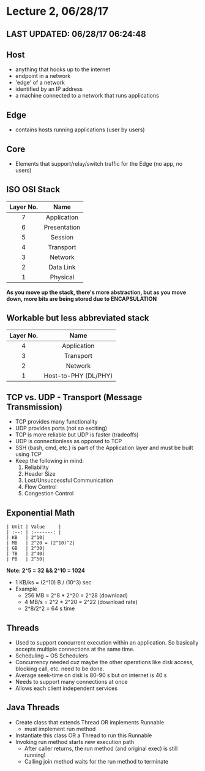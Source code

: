 # Lecture 2, 06/28/17

## LAST UPDATED: 06/28/17 06:24:48

## Host
 * anything that hooks up to the internet
 * endpoint in a network
 * 'edge' of a network
 * identified by an IP address
 * a machine connected to a network that runs applications

## Edge
  * contains hosts running applications (user by users)

## Core
  * Elements that support/relay/switch traffic for the Edge (no app, no users)

## ISO OSI Stack
|Layer No. | Name|
|:--------:|:---:|
7  |  Application  
6  |  Presentation
5  |  Session
4  |  Transport
3  |  Network
2  |  Data Link
1  |  Physical

**As you move up the stack, there's more abstraction, but as you move down, more bits are being stored due to ENCAPSULATION**

## Workable but less abbreviated stack
|Layer No. | Name|  
|:--------:|:---:|
4  |  Application  
3  |  Transport
2  |  Network
1  |  Host-to-PHY (DL/PHY)

## TCP vs. UDP - Transport (Message Transmission)
  * TCP provides many functionality
  * UDP provides ports (not so exciting)
  * TCP is more reliable but UDP is faster (tradeoffs)
  * UDP is connectionless as opposed to TCP
  * SSH (bash, cmd, etc.) is part of the Application layer and must be built using TCP
  * Keep the following in mind:
	  1. Reliability
	  2. Header Size
	  3. Lost/Unsuccessful Communication
	  4. Flow Control
	  5. Congestion Control

## Exponential Math
    | Unit | Value     |
    | :--: | :-------: |
    | KB   | 2^10|
    | MB   | 2^20 = (2^10)^2|
    | GB   | 2^30|
    | TB   | 2^40|
    | PB   | 2^50|

  **Note: 2^5 = 32 && 2^10 = 1024**

  * 1 KB/ks = (2^10) B / (10^3) sec
  * Example
    * 256 MB = 2^8 * 2^20 = 2^28 (download)
    * 4 MB/s = 2^2 * 2^20 = 2^22 (download rate)
    * 2^8/2^2 = 64 s time

## Threads
  * Used to support concurrent execution within an application. So basically accepts multiple connections at the same time.
  * Scheduling ~ OS Schedulers
  * Concurrency needed cuz maybe the other operations like disk access, blocking call, etc. need to be done.
  * Average seek-time on disk is 80-90 s but on internet is 40 s
  * Needs to support many connections at once
  * Allows each client independent services

## Java Threads
  * Create class that extends Thread OR implements Runnable
    * must implement run method
  * Instantiate this class OR a Thread to run this Runnable
  * Invoking run method starts new execution path
    * After caller returns, the run method (and original exec) is still running!
    * Calling join method waits for the run method to terminate
